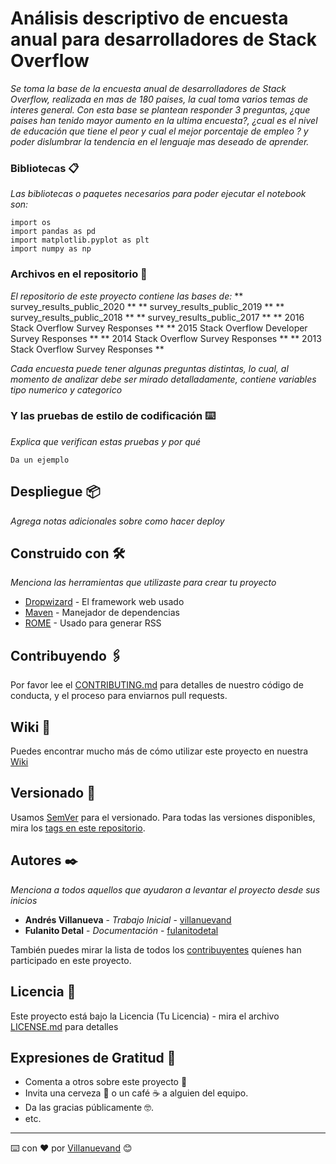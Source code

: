# Análisis descriptivo de encuesta anual para desarrolladores de Stack Overflow
_Se toma la base de la encuesta anual de desarrolladores de Stack Overflow, realizada en mas de 180 paises, la cual toma varios temas de interes general.
Con esta base se plantean responder 3 preguntas, ¿que paises han tenido mayor aumento en la ultima encuesta?, ¿cual es el nivel de educación que tiene el peor y cual el mejor porcentaje de empleo ? y poder dislumbrar la tendencia en el lenguaje mas deseado de aprender._


### Bibliotecas 📋

_Las bibliotecas o paquetes necesarios para poder ejecutar el notebook son:_

```
import os
import pandas as pd
import matplotlib.pyplot as plt
import numpy as np
```

### Archivos en el repositorio 🔩

_El repositorio de este proyecto contiene las bases de:_
** survey_results_public_2020 **
** survey_results_public_2019 **
** survey_results_public_2018 **
** survey_results_public_2017 **
** 2016 Stack Overflow Survey Responses **
** 2015 Stack Overflow Developer Survey Responses **
** 2014 Stack Overflow Survey Responses **
** 2013 Stack Overflow Survey Responses **

_Cada encuesta puede tener algunas preguntas distintas, lo cual, al momento de analizar debe ser mirado detalladamente, contiene variables tipo numerico y categorico_

### Y las pruebas de estilo de codificación ⌨️

_Explica que verifican estas pruebas y por qué_

```
Da un ejemplo
```

## Despliegue 📦

_Agrega notas adicionales sobre como hacer deploy_

## Construido con 🛠️

_Menciona las herramientas que utilizaste para crear tu proyecto_

* [Dropwizard](http://www.dropwizard.io/1.0.2/docs/) - El framework web usado
* [Maven](https://maven.apache.org/) - Manejador de dependencias
* [ROME](https://rometools.github.io/rome/) - Usado para generar RSS

## Contribuyendo 🖇️

Por favor lee el [CONTRIBUTING.md](https://gist.github.com/villanuevand/xxxxxx) para detalles de nuestro código de conducta, y el proceso para enviarnos pull requests.

## Wiki 📖

Puedes encontrar mucho más de cómo utilizar este proyecto en nuestra [Wiki](https://github.com/tu/proyecto/wiki)

## Versionado 📌

Usamos [SemVer](http://semver.org/) para el versionado. Para todas las versiones disponibles, mira los [tags en este repositorio](https://github.com/tu/proyecto/tags).

## Autores ✒️

_Menciona a todos aquellos que ayudaron a levantar el proyecto desde sus inicios_

* **Andrés Villanueva** - *Trabajo Inicial* - [villanuevand](https://github.com/villanuevand)
* **Fulanito Detal** - *Documentación* - [fulanitodetal](#fulanito-de-tal)

También puedes mirar la lista de todos los [contribuyentes](https://github.com/your/project/contributors) quíenes han participado en este proyecto. 

## Licencia 📄

Este proyecto está bajo la Licencia (Tu Licencia) - mira el archivo [LICENSE.md](LICENSE.md) para detalles

## Expresiones de Gratitud 🎁

* Comenta a otros sobre este proyecto 📢
* Invita una cerveza 🍺 o un café ☕ a alguien del equipo. 
* Da las gracias públicamente 🤓.
* etc.



---
⌨️ con ❤️ por [Villanuevand](https://github.com/Villanuevand) 😊
